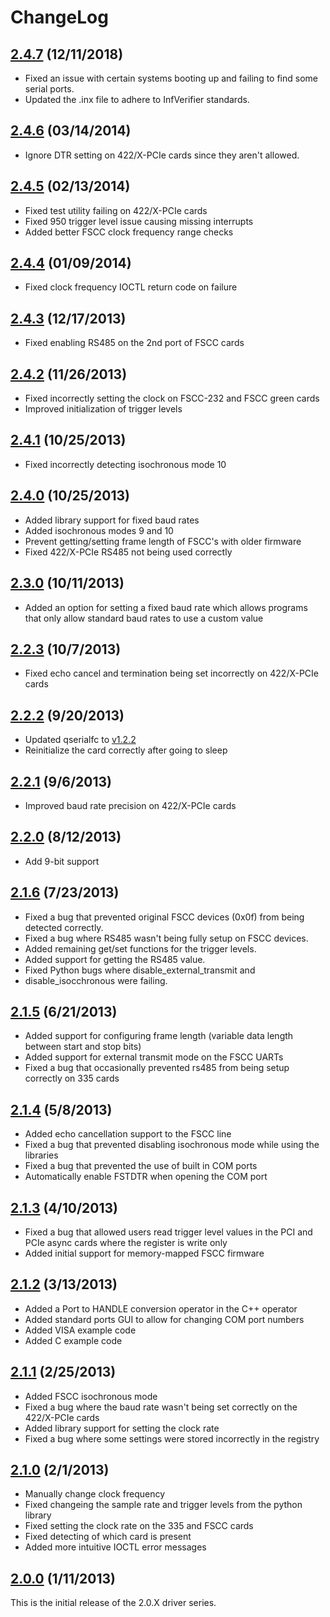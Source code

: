 # ChangeLog

## [2.4.7](https://github.com/commtech/serialfc-windows/releases/tag/v2.4.6) (12/11/2018)
- Fixed an issue with certain systems booting up and failing to find some serial ports.
- Updated the .inx file to adhere to InfVerifier standards.

## [2.4.6](https://github.com/commtech/serialfc-windows/releases/tag/v2.4.6) (03/14/2014)
- Ignore DTR setting on 422/X-PCIe cards since they aren't allowed.

## [2.4.5](https://github.com/commtech/serialfc-windows/releases/tag/v2.4.5) (02/13/2014)
- Fixed test utility failing on 422/X-PCIe cards
- Fixed 950 trigger level issue causing missing interrupts
- Added better FSCC clock frequency range checks

## [2.4.4](https://github.com/commtech/serialfc-windows/releases/tag/v2.4.4) (01/09/2014)
- Fixed clock frequency IOCTL return code on failure

## [2.4.3](https://github.com/commtech/serialfc-windows/releases/tag/v2.4.3) (12/17/2013)
- Fixed enabling RS485 on the 2nd port of FSCC cards

## [2.4.2](https://github.com/commtech/serialfc-windows/releases/tag/v2.4.2) (11/26/2013)
- Fixed incorrectly setting the clock on FSCC-232 and FSCC green cards
- Improved initialization of trigger levels

## [2.4.1](https://github.com/commtech/serialfc-windows/releases/tag/v2.4.1) (10/25/2013)
- Fixed incorrectly detecting isochronous mode 10

## [2.4.0](https://github.com/commtech/serialfc-windows/releases/tag/v2.4.0) (10/25/2013)
- Added library support for fixed baud rates
- Added isochronous modes 9 and 10
- Prevent getting/setting frame length of FSCC's with older firmware
- Fixed 422/X-PCIe RS485 not being used correctly

## [2.3.0](https://github.com/commtech/serialfc-windows/releases/tag/v2.3.0) (10/11/2013)
- Added an option for setting a fixed baud rate which allows programs that only allow standard baud rates to use a custom value

## [2.2.3](https://github.com/commtech/serialfc-windows/releases/tag/v2.2.3) (10/7/2013)
- Fixed echo cancel and termination being set incorrectly on 422/X-PCIe cards

## [2.2.2](https://github.com/commtech/serialfc-windows/releases/tag/v2.2.2) (9/20/2013)
- Updated qserialfc to
[v1.2.2](https://github.com/commtech/qserialfc/releases/tag/v1.2.2)
- Reinitialize the card correctly after going to sleep

## [2.2.1](https://github.com/commtech/serialfc-windows/releases/tag/v2.2.1) (9/6/2013)
- Improved baud rate precision on 422/X-PCIe cards

## [2.2.0](https://github.com/commtech/serialfc-windows/releases/tag/v2.2.0) (8/12/2013)
- Add 9-bit support

## [2.1.6](https://github.com/commtech/serialfc-windows/releases/tag/v2.1.6) (7/23/2013)
- Fixed a bug that prevented original FSCC devices (0x0f) from being detected correctly.
- Fixed a bug where RS485 wasn't being fully setup on FSCC devices.
- Added remaining get/set functions for the trigger levels.
- Added support for getting the RS485 value.
- Fixed Python bugs where disable_external_transmit and
- disable_isocchronous were failing.

## [2.1.5](https://github.com/commtech/serialfc-windows/releases/tag/v2.1.5) (6/21/2013)
- Added support for configuring frame length (variable data length between start and stop bits)
- Added support for external transmit mode on the FSCC UARTs
- Fixed a bug that occasionally prevented rs485 from being setup correctly on 335 cards

## [2.1.4](https://github.com/commtech/serialfc-windows/releases/tag/v2.1.4) (5/8/2013)
- Added echo cancellation support to the FSCC line
- Fixed a bug that prevented disabling isochronous mode while using the libraries
- Fixed a bug that prevented the use of built in COM ports
- Automatically enable FSTDTR when opening the COM port

## [2.1.3](https://github.com/commtech/serialfc-windows/releases/tag/v2.1.3) (4/10/2013)
- Fixed a bug that allowed users read trigger level values in the PCI and PCIe async cards where the register is write only
- Added initial support for memory-mapped FSCC firmware

## [2.1.2](https://github.com/commtech/serialfc-windows/releases/tag/v2.1.2) (3/13/2013)
- Added a Port to HANDLE conversion operator in the C++ operator
- Added standard ports GUI to allow for changing COM port numbers
- Added VISA example code
- Added C example code

## [2.1.1](https://github.com/commtech/serialfc-windows/releases/tag/v2.1.1) (2/25/2013)
- Added FSCC isochronous mode
- Fixed a bug where the baud rate wasn't being set correctly on the 422/X-PCIe cards
- Added library support for setting the clock rate
- Fixed a bug where some settings were stored incorrectly in the registry

## [2.1.0](https://github.com/commtech/serialfc-windows/releases/tag/v2.1.0) (2/1/2013)
- Manually change clock frequency
- Fixed changeing the sample rate and trigger levels from the python library
- Fixed setting the clock rate on the 335 and FSCC cards
- Fixed detecting of which card is present
- Added more intuitive IOCTL error messages

## [2.0.0](https://github.com/commtech/serialfc-windows/releases/tag/v2.0.0) (1/11/2013)
This is the initial release of the 2.0.X driver series.
